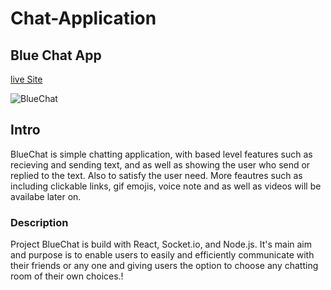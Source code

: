 # Chat-Application

## Blue Chat App

[live Site](https://bluechat.netlify.app/)

![BlueChat](https://png.pngtree.com/thumb_back/fh260/background/20201019/pngtree-dark-blue-technology-background-with-digital-network-lines-and-illustration-of-image_423420.jpg)

## Intro
BlueChat is simple chatting application, with based level features such as recieving and sending text, and as well as showing the user who send or replied to the text. Also to satisfy the user need. More feautres such as including clickable links, gif emojis, voice note and as well as videos  will be availabe later on.

### Description
Project BlueChat is build with React, Socket.io, and Node.js. It's main aim and purpose is to enable users to easily and efficiently communicate with their friends or any one and giving users the option to choose any chatting room of their own choices.!
